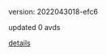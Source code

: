 version: 2022043018-efc6

updated 0 avds

[details](https://github.com/0x74f917491bfa7ebfa379/ali_avd_db/blob/master/change_log/2022/04/30/18/efc6.txt)